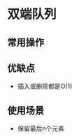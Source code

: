 <!--
 * @Author       : Scallions
 * @Date         : 2021-08-23 03:32:13
 * @LastEditors  : Scallions
 * @LastEditTime : 2022-01-25 14:31:01
 * @FilePath     : /algorithm-ex/structure/queue/deque/deque.md
 * @Description  : 
-->

 # 双端队列

 ## 常用操作
 

 ## 优缺点

 - 插入或删除都是O(1)

 ## 使用场景

 - 保留最后n个元素
